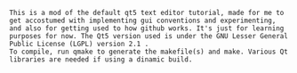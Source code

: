 	This is a mod of the default qt5 text editor tutorial, made for me to get accostumed with implementing gui conventions and experimenting, and also for getting used to how github works. It's just for learning purposes for now. The Qt5 version used is under the GNU Lesser General Public License (LGPL) version 2.1 .
	To compile, run qmake to generate the makefile(s) and make. Various Qt libraries are needed if using a dinamic build.